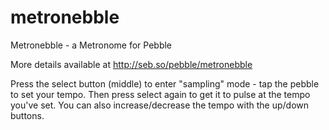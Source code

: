 metronebble
===========

Metronebble - a Metronome for Pebble

More details available at http://seb.so/pebble/metronebble

Press the select button (middle) to enter "sampling" mode - tap the pebble to set your tempo. Then press select again to get it to pulse at the tempo you've set. You can also increase/decrease the tempo with the up/down buttons.
